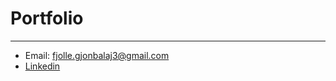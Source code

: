 # Portfolio
***
* Email: fjolle.gjonbalaj3@gmail.com
* [Linkedin](https://www.linkedin.com/in/fjoll%C3%AB-gjonbalaj-3075b0102/)
